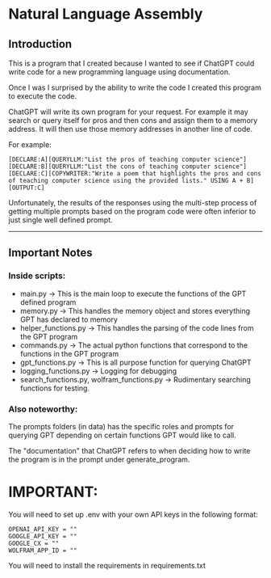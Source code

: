 # Natural Language Assembly

## Introduction

This is a program that I created because I wanted to see if ChatGPT could write code for a new programming language using documentation.

Once I was I surprised by the ability to write the code I created this program to execute the code.

ChatGPT will write its own program for your request. For example it may search or query itself for pros and then cons and assign them to a memory address. It will then use those memory addresses in another line of code.

For example:
```
[DECLARE:A][QUERYLLM:"List the pros of teaching computer science"]
[DECLARE:B][QUERYLLM:"List the cons of teaching computer science"]
[DECLARE:C][COPYWRITER:"Write a poem that highlights the pros and cons of teaching computer science using the provided lists." USING A + B]
[OUTPUT:C]
```
Unfortunately, the results of the responses using the multi-step process of getting multiple prompts based on the program code were often inferior to just single well defined prompt.

-----
## Important Notes

### Inside scripts:

- main.py -> This is the main loop to execute the functions of the GPT defined program
- memory.py -> This handles the memory object and stores everything GPT has declared to memory
- helper_functions.py -> This handles the parsing of the code lines from the GPT program
- commands.py -> The actual python functions that correspond to the functions in the GPT program
- gpt_functions.py -> This is all purpose function for querying ChatGPT
- logging_functions.py -> Logging for debugging
- search_functions.py, wolfram_functions.py -> Rudimentary searching functions for testing.

### Also noteworthy:

The prompts folders (in data) has the specific roles and prompts for querying GPT depending on certain functions GPT would like to call.

The "documentation" that ChatGPT refers to when deciding how to write the program is in the prompt under generate_program.

# IMPORTANT:

You will need to set up .env with your own API keys in the following format:

```
OPENAI_API_KEY = ""
GOOGLE_API_KEY = ""
GOOGLE_CX = ""
WOLFRAM_APP_ID = ""
```
You will need to install the requirements in requirements.txt
